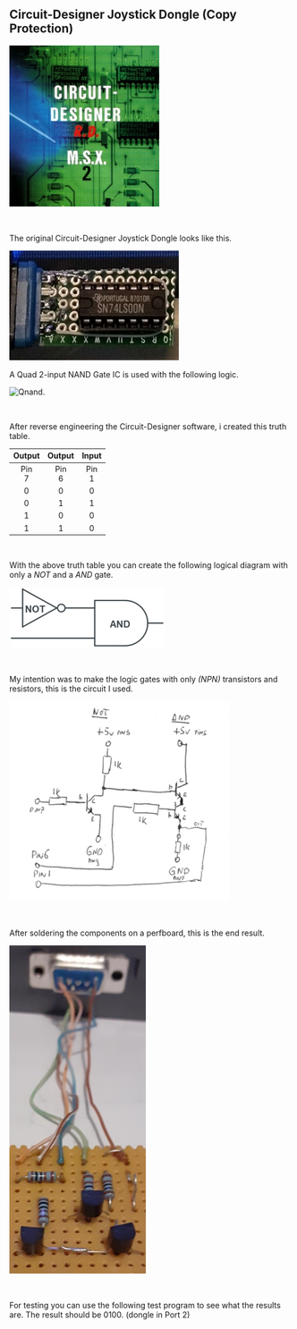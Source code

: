 ## Circuit-Designer Joystick Dongle (Copy Protection)


![Circuit-Designer.](https://raw.githubusercontent.com/LarsThe18Th/Small-Projects/refs/heads/master/MSX/Hardware/Circuit-Designer_JoyDongle/CD_front.jpg)

<br>

The original Circuit-Designer Joystick Dongle looks like this.  
 
![The original dongle looks like this.](https://raw.githubusercontent.com/LarsThe18Th/Small-Projects/refs/heads/master/MSX/Hardware/Circuit-Designer_JoyDongle/Original_Dongle.jpg)  

A Quad 2-input NAND Gate IC is used with the following logic.  

![Qnand.](https://raw.githubusercontent.com/LarsThe18Th/Small-Projects/refs/heads/master/MSX/Hardware/Circuit-Designer_JoyDongle/Qnand.png)

<br>

After reverse engineering the Circuit-Designer software, i created this truth table.

| Output | Output | Input |  
| :------------: | :------------: | :------------:|
| Pin<br> 7 | Pin<br> 6 | Pin<br> 1 | 
| 0 | 0 | 0 | 
| 0 | 1 | 1 | 
| 1 | 0 | 0 | 
| 1 | 1 | 0 |  

<br>

With the above truth table you can create the following logical diagram
with only a *NOT* and a *AND* gate.  


  
![You can create this with a NOT and an AND gate.](https://raw.githubusercontent.com/LarsThe18Th/Small-Projects/refs/heads/master/MSX/Hardware/Circuit-Designer_JoyDongle/notand.png)

<br>

My intention was to make the logic gates with only *(NPN)* transistors and resistors, this is the circuit I used.  

![Schematic.](https://raw.githubusercontent.com/LarsThe18Th/Small-Projects/refs/heads/master/MSX/Hardware/Circuit-Designer_JoyDongle/Schematic.jpg)  

<br>

After soldering the components on a perfboard, this is the end result.  

![Result.](https://raw.githubusercontent.com/LarsThe18Th/Small-Projects/refs/heads/master/MSX/Hardware/Circuit-Designer_JoyDongle/Circuit.jpg)  

<br>

For testing you can use the following test program to see what the results are.
The result should be 0100. (dongle in Port 2)
